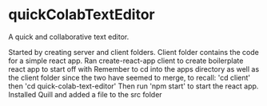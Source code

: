 # quickColabTextEditor
A quick and collaborative text editor.

Started by creating server and client folders. 
Client folder contains the code for a simple react app.
Ran create-react-app client to create boilerplate react app to start off with
Remember to cd into the apps directory as well as the client folder since the two have seemed to merge, to recall:
'cd client' then
'cd quick-colab-text-editor'
Then run 'npm start' to start the react app.
Installed Quill and added a file to the src folder